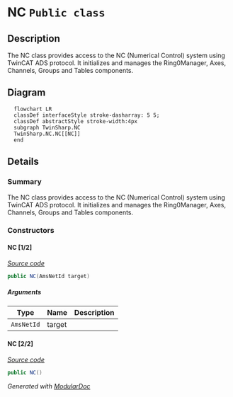# NC `Public class`

## Description
The NC class provides access to the NC (Numerical Control) system using TwinCAT ADS protocol.
            It initializes and manages the Ring0Manager, Axes, Channels, Groups and Tables components.

## Diagram
```mermaid
  flowchart LR
  classDef interfaceStyle stroke-dasharray: 5 5;
  classDef abstractStyle stroke-width:4px
  subgraph TwinSharp.NC
  TwinSharp.NC.NC[[NC]]
  end
```

## Details
### Summary
The NC class provides access to the NC (Numerical Control) system using TwinCAT ADS protocol.
            It initializes and manages the Ring0Manager, Axes, Channels, Groups and Tables components.

### Constructors
#### NC [1/2]
[*Source code*](https://github.com///blob//TwinSharp/NC/NC.cs#L18)
```csharp
public NC(AmsNetId target)
```
##### Arguments
| Type | Name | Description |
| --- | --- | --- |
| `AmsNetId` | target |   |

#### NC [2/2]
[*Source code*](https://github.com///blob//TwinSharp/NC/NC.cs#L23)
```csharp
public NC()
```

*Generated with* [*ModularDoc*](https://github.com/hailstorm75/ModularDoc)
